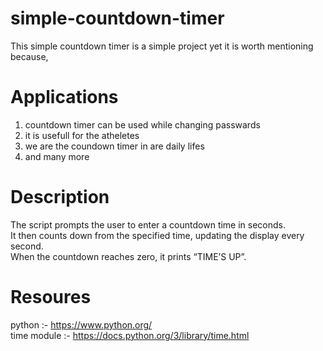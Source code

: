 # simple-countdown-timer

This simple countdown timer is a simple project yet it is worth mentioning because,

# Applications

1. countdown timer can be used while changing passwards
2. it is usefull for the atheletes
3. we are the coundown timer in are daily lifes
4. and many more


# Description 
The script prompts the user to enter a countdown time in seconds.<br>
It then counts down from the specified time, updating the display every second.<br>
When the countdown reaches zero, it prints “TIME’S UP”.

# Resoures
python :- https://www.python.org/
<br>
time module :- https://docs.python.org/3/library/time.html
